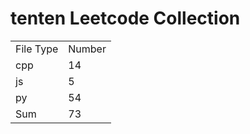 # tenten Leetcode Collection

<table><tr><td>File Type</td><td>Number</td></tr><tr><td>cpp</td><td>14</td></tr><tr><td>js</td><td>5</td></tr><tr><td>py</td><td>54</td></tr><tr><td>Sum</td><td>73</td></tr></table>
